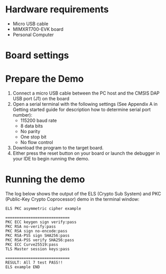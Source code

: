 Hardware requirements
=====================
- Micro USB cable
- MIMXRT700-EVK board
- Personal Computer

Board settings
============

Prepare the Demo
===============
1.  Connect a micro USB cable between the PC host and the CMSIS DAP USB port (J1) on the board
2.  Open a serial terminal with the following settings (See Appendix A in Getting started guide for description how to determine serial port number):
    - 115200 baud rate
    - 8 data bits
    - No parity
    - One stop bit
    - No flow control
3.  Download the program to the target board.
4.  Either press the reset button on your board or launch the debugger in your IDE to begin running the demo.

Running the demo
================
The log below shows the output of the ELS (Crypto Sub System) and PKC (Public-Key Crypto Coprocessor) demo in the terminal window:
~~~~~~~~~~~~~~~~~~~~~~~~~~~~~~~~~~~
ELS PKC asymmetric cipher example

============================
PKC ECC keygen sign verify:pass
PKC RSA no-verify:pass
PKC RSA sign no-encode:pass
PKC RSA-PSS sign SHA256:pass
PKC RSA-PSS verify SHA256:pass
PKC ECC Curve25519:pass
TLS Master session keys:pass

============================
RESULT: All 7 test PASS!!
ELS example END
~~~~~~~~~~~~~~~~~~~~~~~~~~~~~~~~~~~
